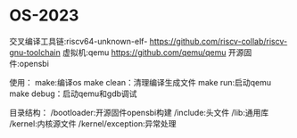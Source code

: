 # OS-2023
交叉编译工具链:riscv64-unknown-elf-
https://github.com/riscv-collab/riscv-gnu-toolchain
虚拟机:qemu
https://github.com/qemu/qemu
开源固件:opensbi

使用：
make:编译os
make clean：清理编译生成文件
make run:启动qemu
make debug：启动qemu和gdb调试

目录结构：
/bootloader:开源固件opensbi构建
/include:头文件
/lib:通用库
/kernel:内核源文件
/kernel/exception:异常处理

